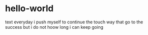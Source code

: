 # hello-world
text
everyday i push myself to continue the touch way that go to the success but i do not hoow long i can keep going
